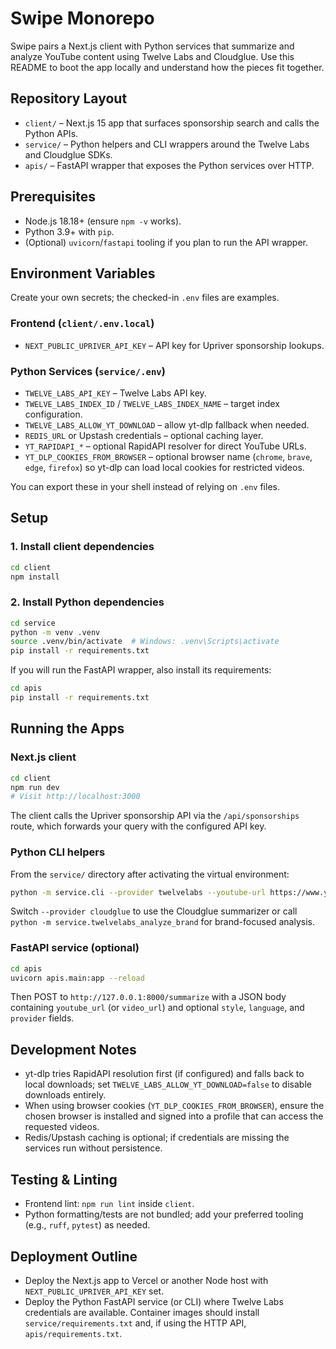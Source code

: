 # Swipe Monorepo

Swipe pairs a Next.js client with Python services that summarize and analyze YouTube content using Twelve Labs and Cloudglue. Use this README to boot the app locally and understand how the pieces fit together.

## Repository Layout

- `client/` – Next.js 15 app that surfaces sponsorship search and calls the Python APIs.
- `service/` – Python helpers and CLI wrappers around the Twelve Labs and Cloudglue SDKs.
- `apis/` – FastAPI wrapper that exposes the Python services over HTTP.

## Prerequisites

- Node.js 18.18+ (ensure `npm -v` works).
- Python 3.9+ with `pip`.
- (Optional) `uvicorn`/`fastapi` tooling if you plan to run the API wrapper.

## Environment Variables

Create your own secrets; the checked-in `.env` files are examples.

### Frontend (`client/.env.local`)

- `NEXT_PUBLIC_UPRIVER_API_KEY` – API key for Upriver sponsorship lookups.

### Python Services (`service/.env`)

- `TWELVE_LABS_API_KEY` – Twelve Labs API key.
- `TWELVE_LABS_INDEX_ID` / `TWELVE_LABS_INDEX_NAME` – target index configuration.
- `TWELVE_LABS_ALLOW_YT_DOWNLOAD` – allow yt-dlp fallback when needed.
- `REDIS_URL` or Upstash credentials – optional caching layer.
- `YT_RAPIDAPI_*` – optional RapidAPI resolver for direct YouTube URLs.
- `YT_DLP_COOKIES_FROM_BROWSER` – optional browser name (`chrome`, `brave`, `edge`, `firefox`) so yt-dlp can load local cookies for restricted videos.

You can export these in your shell instead of relying on `.env` files.

## Setup

### 1. Install client dependencies

```bash
cd client
npm install
```

### 2. Install Python dependencies

```bash
cd service
python -m venv .venv
source .venv/bin/activate  # Windows: .venv\Scripts\activate
pip install -r requirements.txt
```

If you will run the FastAPI wrapper, also install its requirements:

```bash
cd apis
pip install -r requirements.txt
```

## Running the Apps

### Next.js client

```bash
cd client
npm run dev
# Visit http://localhost:3000
```

The client calls the Upriver sponsorship API via the `/api/sponsorships` route, which forwards your query with the configured API key.

### Python CLI helpers

From the `service/` directory after activating the virtual environment:

```bash
python -m service.cli --provider twelvelabs --youtube-url https://www.youtube.com/watch?v=VIDEO_ID
```

Switch `--provider cloudglue` to use the Cloudglue summarizer or call `python -m service.twelvelabs_analyze_brand` for brand-focused analysis.

### FastAPI service (optional)

```bash
cd apis
uvicorn apis.main:app --reload
```

Then POST to `http://127.0.0.1:8000/summarize` with a JSON body containing `youtube_url` (or `video_url`) and optional `style`, `language`, and `provider` fields.

## Development Notes

- yt-dlp tries RapidAPI resolution first (if configured) and falls back to local downloads; set `TWELVE_LABS_ALLOW_YT_DOWNLOAD=false` to disable downloads entirely.
- When using browser cookies (`YT_DLP_COOKIES_FROM_BROWSER`), ensure the chosen browser is installed and signed into a profile that can access the requested videos.
- Redis/Upstash caching is optional; if credentials are missing the services run without persistence.

## Testing & Linting

- Frontend lint: `npm run lint` inside `client`.
- Python formatting/tests are not bundled; add your preferred tooling (e.g., `ruff`, `pytest`) as needed.

## Deployment Outline

- Deploy the Next.js app to Vercel or another Node host with `NEXT_PUBLIC_UPRIVER_API_KEY` set.
- Deploy the Python FastAPI service (or CLI) where Twelve Labs credentials are available. Container images should install `service/requirements.txt` and, if using the HTTP API, `apis/requirements.txt`.
